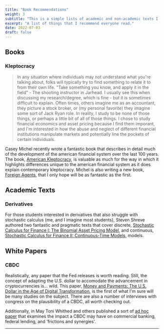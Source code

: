 ```yaml
---
title: "Book Recommendations"
weight: 3
subtitle: "This is a simple lists of academic and non-academic texts I have read, want to read, and/or think are important to the study of financial economics."
excerpt: "A list of things that I recommend everyone read."
date: 2022-07-03
draft: false
---
```


## Books

### Kleptocracy

> In any situation where individuals may not understand what you're talking about, folks will typically try to find something to relate it to from their own life.  "Take something you know, and apply it in the field" - The shooting instructor in Jarhead.  I usually see this when discussing my research/degree, which is fine - but it is sometimes difficult to explain.  Often times, others imagine me as an accountant, they picture a stock broker, or (my personal favorite) they imagine some sort of Jack Ryan role.  In reality, I study to be none of those things, or perhaps a little bit of all of those things.  I chose to study financial economics and asset pricing because I find them imporant, and I'm interested in how the abuse and neglect of different financial institutions manipulate markets and potentially line the pockets of certain individuals.  

Casey Michel recently wrote a fantastic book that describes in detail much of the development of the american financial system over the last 100 years.  The book, [American Kleptocracy](https://read.macmillan.com/lp/american-kleptocracy/), is valuable as much for the way in which it highlights differences unique to the american financial system as it does explain contemporary kleptocracy.  Michel is also writing a new book, [Foreign Agents](https://twitter.com/cjcmichel/status/1502311920564584449), that I only hope will be as fantastic as the first.  

## Academic Texts

### Derivatives

For those students interested in derivatives that also struggle with stochastic calculus (me, and I imagine most students), Steven Shreve authored two fantastic and pragmatic texts that cover discrete, [Stochastic Calculus for Finance I: The Binomial Asset Pricing Model](https://www.amazon.com/Stochastic-Calculus-Finance-Binomial-Springer/dp/0387249680/ref=sr_1_1?crid=JOVPCV89SBSI&keywords=steven+shreve+stochastic+calculus&qid=1658515155&s=books&sprefix=steven+shreve+stochastic+calculus%2Cstripbooks%2C239&sr=1-1), and continuous, [Stochastic Calculus for Finance II: Continuous-Time Models](https://www.amazon.com/Stochastic-Calculus-Finance-II-Continuous-Time/dp/0387401016/ref=sr_1_2?crid=JOVPCV89SBSI&keywords=steven+shreve+stochastic+calculus&qid=1658515225&s=books&sprefix=steven+shreve+stochastic+calculus%2Cstripbooks%2C239&sr=1-2), models.  

## White Papers

### CBDC

Realistically, any paper that the Fed releases is worth reading.  Still, the concept of adapting the U.S. dollar to accomodate the advancement in cryptocurrencies is... wild.  This paper, [Money and Payments: The U.S. Dollar in the Age of Digital Transformation](https://www.federalreserve.gov/publications/files/money-and-payments-20220120.pdf), is the first of what I'm sure will be many studies on the subject.  There are also a number of interviews with congress on the plausibility of a CBDC, all worth checking out.  

Additionally, in May Toni Whithed and others published a sort of [ad hoc paper](https://papers.ssrn.com/sol3/papers.cfm?abstract_id=4112644) that examines the impact a CBDC may have on commercial banking, federal lending, and 'frictions and synergies'. 


---

